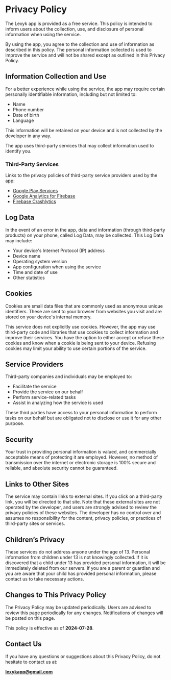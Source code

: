 # Privacy Policy

The Lexyk app is provided as a free service. This policy is intended to inform users about the collection, use, and disclosure of personal information when using the service.

By using the app, you agree to the collection and use of information as described in this policy. The personal information collected is used to improve the service and will not be shared except as outlined in this Privacy Policy.

## Information Collection and Use

For a better experience while using the service, the app may require certain personally identifiable information, including but not limited to:

- Name
- Phone number
- Date of birth
- Language

This information will be retained on your device and is not collected by the developer in any way.

The app uses third-party services that may collect information used to identify you.

### Third-Party Services

Links to the privacy policies of third-party service providers used by the app:

- [Google Play Services](https://www.google.com/policies/privacy/)
- [Google Analytics for Firebase](https://firebase.google.com/support/privacy)
- [Firebase Crashlytics](https://firebase.google.com/support/privacy)

## Log Data

In the event of an error in the app, data and information (through third-party products) on your phone, called Log Data, may be collected. This Log Data may include:

- Your device's Internet Protocol (IP) address
- Device name
- Operating system version
- App configuration when using the service
- Time and date of use
- Other statistics

## Cookies

Cookies are small data files that are commonly used as anonymous unique identifiers. These are sent to your browser from websites you visit and are stored on your device's internal memory.

This service does not explicitly use cookies. However, the app may use third-party code and libraries that use cookies to collect information and improve their services. You have the option to either accept or refuse these cookies and know when a cookie is being sent to your device. Refusing cookies may limit your ability to use certain portions of the service.

## Service Providers

Third-party companies and individuals may be employed to:

- Facilitate the service
- Provide the service on our behalf
- Perform service-related tasks
- Assist in analyzing how the service is used

These third parties have access to your personal information to perform tasks on our behalf but are obligated not to disclose or use it for any other purpose.

## Security

Your trust in providing personal information is valued, and commercially acceptable means of protecting it are employed. However, no method of transmission over the internet or electronic storage is 100% secure and reliable, and absolute security cannot be guaranteed.

## Links to Other Sites

The service may contain links to external sites. If you click on a third-party link, you will be directed to that site. Note that these external sites are not operated by the developer, and users are strongly advised to review the privacy policies of these websites. The developer has no control over and assumes no responsibility for the content, privacy policies, or practices of third-party sites or services.

## Children’s Privacy

These services do not address anyone under the age of 13. Personal information from children under 13 is not knowingly collected. If it is discovered that a child under 13 has provided personal information, it will be immediately deleted from our servers. If you are a parent or guardian and you are aware that your child has provided personal information, please contact us to take necessary actions.

## Changes to This Privacy Policy

The Privacy Policy may be updated periodically. Users are advised to review this page periodically for any changes. Notifications of changes will be posted on this page.

This policy is effective as of **2024-07-28**.

## Contact Us

If you have any questions or suggestions about this Privacy Policy, do not hesitate to contact us at:

**lexykapp@gmail.com**
